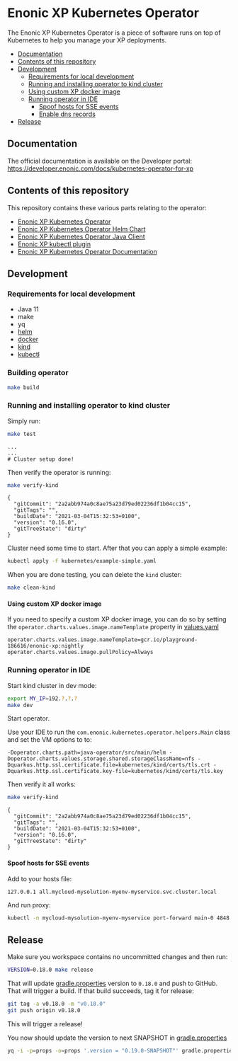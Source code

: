 <h1>Enonic XP Kubernetes Operator</h1>

The Enonic XP Kubernetes Operator is a piece of software runs on top of Kubernetes to help you manage your XP deployments.


- [Documentation](#documentation)
- [Contents of this repository](#contents-of-this-repository)
- [Development](#development)
  - [Requirements for local development](#requirements-for-local-development)
  - [Running and installing operator to kind cluster](#running-and-installing-operator-to-kind-cluster)
  - [Using custom XP docker image](#using-custom-xp-docker-image)
  - [Running operator in IDE](#running-operator-in-ide)
    - [Spoof hosts for SSE events](#spoof-hosts-for-sse-events)
    - [Enable dns records](#enable-dns-records)
- [Release](#release)


## Documentation

The official documentation is available on the Developer portal: https://developer.enonic.com/docs/kubernetes-operator-for-xp




## Contents of this repository

This repository contains these various parts relating to the operator:

* [Enonic XP Kubernetes Operator](./java-operator)
* [Enonic XP Kubernetes Operator Helm Chart](./helm)
* [Enonic XP Kubernetes Operator Java Client](./java-client)
* [Enonic XP kubectl plugin](./kubectl-plugin)
* [Enonic XP Kubernetes Operator Documentation](./docs/index.adoc)


## Development

### Requirements for local development

* Java 11
* make
* yq
* [helm](https://helm.sh/docs/intro/install/)
* [docker](https://docs.docker.com/get-docker/)
* [kind](https://kind.sigs.k8s.io/)
* [kubectl](https://kubernetes.io/docs/tasks/tools/install-kubectl/)

### Building operator

```bash
make build
```


### Running and installing operator to kind cluster

Simply run:

```bash
make test
```

```
...
...
# Cluster setup done!
```

Then verify the operator is running:

```bash
make verify-kind
```
```
{
  "gitCommit": "2a2abb974a0c8ae75a23d79ed02236df1b04cc15",
  "gitTags": "",
  "buildDate": "2021-03-04T15:32:53+0100",
  "version": "0.16.0",
  "gitTreeState": "dirty"
}
```

Cluster need some time to start. 
After that you can apply a simple example:

```bash
kubectl apply -f kubernetes/example-simple.yaml
```

When you are done testing, you can delete the `kind` cluster:

```bash
make clean-kind
```

#### Using custom XP docker image

If you need to specify a custom XP docker image, you can do so by setting the `operator.charts.values.image.nameTemplate` property in
[values.yaml](helm%2Fsrc%2Ftest%2Fvalues.yaml)

```properties
operator.charts.values.image.nameTemplate=gcr.io/playground-186616/enonic-xp:nightly
operator.charts.values.image.pullPolicy=Always
```

### Running operator in IDE

Start kind cluster in dev mode:

```bash
export MY_IP=192.?.?.?
make dev
```

Start operator.

Use your IDE to run the `com.enonic.kubernetes.operator.helpers.Main` class and set the VM options to to:

```
-Doperator.charts.path=java-operator/src/main/helm -Doperator.charts.values.storage.shared.storageClassName=nfs -Dquarkus.http.ssl.certificate.file=kubernetes/kind/certs/tls.crt -Dquarkus.http.ssl.certificate.key-file=kubernetes/kind/certs/tls.key
```

Then verify it all works:

```bash
make verify-kind 
```
```
{
  "gitCommit": "2a2abb974a0c8ae75a23d79ed02236df1b04cc15",
  "gitTags": "",
  "buildDate": "2021-03-04T15:32:53+0100",
  "version": "0.16.0",
  "gitTreeState": "dirty"
}
```

#### Spoof hosts for SSE events

Add to your hosts file:

```
127.0.0.1 all.mycloud-mysolution-myenv-myservice.svc.cluster.local
```

And run proxy:

```bash
kubectl -n mycloud-mysolution-myenv-myservice port-forward main-0 4848
```

## Release

Make sure you workspace contains no uncommitted changes and then run:

```bash
VERSION=0.18.0 make release
```

That will update [gradle.properties](gradle.properties) version to `0.18.0` and push to GitHub. That will trigger a build. If that build succeeds, tag it for release:

```bash
git tag -a v0.18.0 -m "v0.18.0"
git push origin v0.18.0
```

This will trigger a release!

You now should update the version to next SNAPSHOT in [gradle.properties](gradle.properties)
```bash
yq -i -p=props -o=props '.version = "0.19.0-SNAPSHOT"' gradle.properties
```
